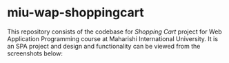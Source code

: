 # miu-wap-shoppingcart

This repository consists of the codebase for *Shopping Cart* project for Web Application Programming course at Maharishi International University. It is an SPA project and design and functionality can be viewed from the screenshots below:




